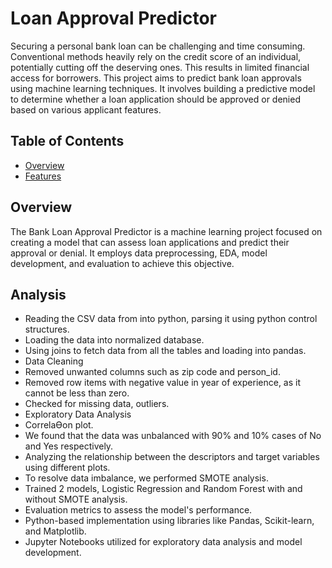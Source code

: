 # Loan Approval Predictor

Securing a personal bank loan can be challenging and time consuming. Conventional methods heavily rely on the credit score of an individual, potentially cutting off the deserving ones. This results in limited financial access for borrowers. This project aims to predict bank loan approvals using machine learning techniques. It involves building a predictive model to determine whether a loan application should be approved or denied based on various applicant features.

## Table of Contents

- [Overview](#overview)
- [Features](#features)

## Overview

The Bank Loan Approval Predictor is a machine learning project focused on creating a model that can assess loan applications and predict their approval or denial. It employs data preprocessing, EDA, model development, and evaluation to achieve this objective.

## Analysis

- Reading the CSV data from into python, parsing it using python control structures. 
- Loading the data into normalized database. 
- Using joins to fetch data from all the tables and loading into pandas. 
- Data Cleaning 
- Removed unwanted columns such as zip code and person_id. 
- Removed row items with negative value in year of experience, as it cannot be less than zero. 
- Checked for missing data, outliers. 
- Exploratory Data Analysis 
- CorrelaƟon plot. 
- We found that the data was unbalanced with 90% and 10% cases of No and Yes respectively. 
- Analyzing the relationship between the descriptors and target variables using different plots. 
- To resolve data imbalance, we performed SMOTE analysis.
- Trained 2 models, Logistic Regression and Random Forest with and without SMOTE analysis. 
- Evaluation metrics to assess the model's performance.
- Python-based implementation using libraries like Pandas, Scikit-learn, and Matplotlib.
- Jupyter Notebooks utilized for exploratory data analysis and model development.

